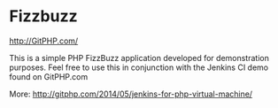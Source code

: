 Fizzbuzz
========

http://GitPHP.com/

This is a simple PHP FizzBuzz application developed for demonstration purposes.
Feel free to use this in conjunction with the Jenkins CI demo found on GitPHP.com

More: http://gitphp.com/2014/05/jenkins-for-php-virtual-machine/
